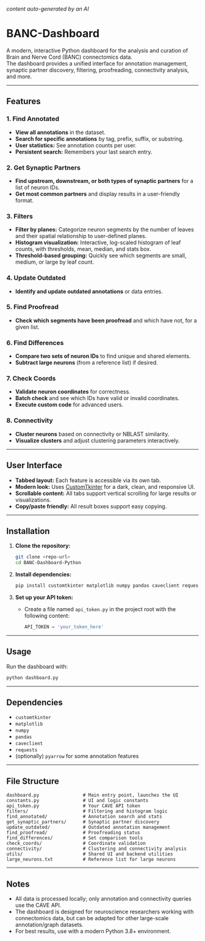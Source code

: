 *content auto-generated by an AI*

# BANC-Dashboard


A modern, interactive Python dashboard for the analysis and curation of Brain and Nerve Cord (BANC) connectomics data.  
The dashboard provides a unified interface for annotation management, synaptic partner discovery, filtering, proofreading, connectivity analysis, and more.

---

## Features

### 1. **Find Annotated**
- **View all annotations** in the dataset.
- **Search for specific annotations** by tag, prefix, suffix, or substring.
- **User statistics:** See annotation counts per user.
- **Persistent search:** Remembers your last search entry.

### 2. **Get Synaptic Partners**
- **Find upstream, downstream, or both types of synaptic partners** for a list of neuron IDs.
- **Get most common partners** and display results in a user-friendly format.

### 3. **Filters**
- **Filter by planes:** Categorize neuron segments by the number of leaves and their spatial relationship to user-defined planes.
- **Histogram visualization:** Interactive, log-scaled histogram of leaf counts, with thresholds, mean, median, and stats box.
- **Threshold-based grouping:** Quickly see which segments are small, medium, or large by leaf count.

### 4. **Update Outdated**
- **Identify and update outdated annotations** or data entries.

### 5. **Find Proofread**
- **Check which segments have been proofread** and which have not, for a given list.

### 6. **Find Differences**
- **Compare two sets of neuron IDs** to find unique and shared elements.
- **Subtract large neurons** (from a reference list) if desired.

### 7. **Check Coords**
- **Validate neuron coordinates** for correctness.
- **Batch check** and see which IDs have valid or invalid coordinates.
- **Execute custom code** for advanced users.

### 8. **Connectivity**
- **Cluster neurons** based on connectivity or NBLAST similarity.
- **Visualize clusters** and adjust clustering parameters interactively.

---

## User Interface

- **Tabbed layout:** Each feature is accessible via its own tab.
- **Modern look:** Uses [CustomTkinter](https://github.com/TomSchimansky/CustomTkinter) for a dark, clean, and responsive UI.
- **Scrollable content:** All tabs support vertical scrolling for large results or visualizations.
- **Copy/paste friendly:** All result boxes support easy copying.

---

## Installation

1. **Clone the repository:**
   ```bash
   git clone <repo-url>
   cd BANC-Dashboard-Python
   ```

2. **Install dependencies:**
   ```bash
   pip install customtkinter matplotlib numpy pandas caveclient requests
   ```

3. **Set up your API token:**
   - Create a file named `api_token.py` in the project root with the following content:
     ```python
     API_TOKEN = 'your_token_here'
     ```

---

## Usage

Run the dashboard with:
```bash
python dashboard.py
```

---

## Dependencies

- `customtkinter`
- `matplotlib`
- `numpy`
- `pandas`
- `caveclient`
- `requests`
- (optionally) `pyarrow` for some annotation features

---

## File Structure

```
dashboard.py                # Main entry point, launches the UI
constants.py                # UI and logic constants
api_token.py                # Your CAVE API token
filters/                    # Filtering and histogram logic
find_annotated/             # Annotation search and stats
get_synaptic_partners/      # Synaptic partner discovery
update_outdated/            # Outdated annotation management
find_proofread/             # Proofreading status
find_differences/           # Set comparison tools
check_coords/               # Coordinate validation
connectivity/               # Clustering and connectivity analysis
utils/                      # Shared UI and backend utilities
large_neurons.txt           # Reference list for large neurons
```

---

## Notes

- All data is processed locally; only annotation and connectivity queries use the CAVE API.
- The dashboard is designed for neuroscience researchers working with connectomics data, but can be adapted for other large-scale annotation/graph datasets.
- For best results, use with a modern Python 3.8+ environment.
